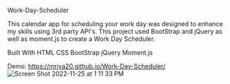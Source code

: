 Work-Day-Scheduler


This calendar app for scheduling your work day was designed to enhance my skills using 3rd party API's. This project used BootStrap and jQuery as well as moment.js to create a Work Day Scheduler.

Built With
HTML
CSS
BootStrap
jQuery
Moment.js

Demo: https://mriya20.github.io/Work-Day-Scheduler/
![Screen Shot 2022-11-25 at 1 11 33 PM](https://user-images.githubusercontent.com/115508223/204037819-ddcdea45-acf6-413a-b9c8-396dbc6d322a.png)
